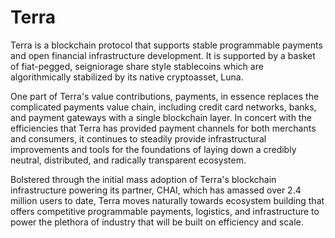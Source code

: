 # Terra

Terra is a blockchain protocol that supports stable programmable payments and open financial infrastructure development. It is supported by a basket of fiat-pegged, seigniorage share style stablecoins which are algorithmically stabilized by its native cryptoasset, Luna.

One part of Terra's value contributions, payments, in essence replaces the complicated payments value chain, including credit card networks, banks, and payment gateways with a single blockchain layer. In concert with the efficiencies that Terra has provided payment channels for both merchants and consumers, it continues to steadily provide infrastructural improvements and tools for the foundations of laying down a credibly neutral, distributed, and radically transparent ecosystem. 

Bolstered through the initial mass adoption of Terra's blockchain infrastructure powering its partner, CHAI, which has amassed over 2.4 million users to date, Terra moves naturally towards ecosystem building that offers competitive programmable payments, logistics, and infrastructure to power the plethora of industry that will be built on efficiency and scale. 